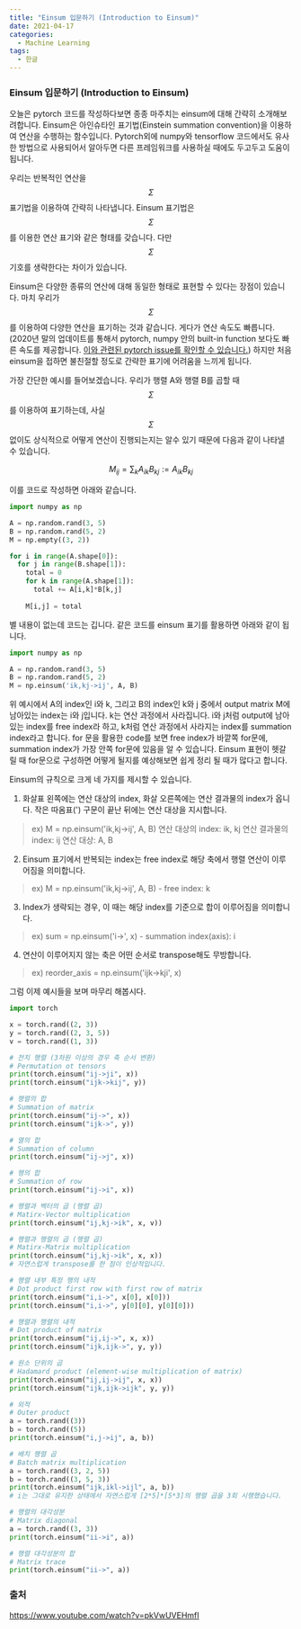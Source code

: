 ```yaml
---
title: "Einsum 입문하기 (Introduction to Einsum)"
date: 2021-04-17
categories:
  - Machine Learning
tags:
  - 한글
---
```

### Einsum 입문하기 (Introduction to Einsum)

오늘은 pytorch 코드를 작성하다보면 종종 마주치는 einsum에 대해 간략히 소개해보려합니다. Einsum은 아인슈타인 표기법(Einstein summation convention)을 이용하여 연산을 수행하는 함수입니다. Pytorch외에 numpy와 tensorflow 코드에서도 유사한 방법으로 사용되어서 알아두면 다른 프레임워크를 사용하실 때에도 두고두고 도움이 됩니다.

우리는 반복적인 연산을 $$\Sigma$$ 표기법을 이용하여 간략히 나타냅니다. Einsum 표기법은 $$\Sigma$$를 이용한 연산 표기와 같은 형태를 갖습니다. 다만 $$\Sigma$$ 기호를 생략한다는 차이가 있습니다.

Einsum은 다양한 종류의 연산에 대해 동일한 형태로 표현할 수 있다는 장점이 있습니다. 마치 우리가 $$\Sigma$$를 이용하여 다양한 연산을 표기하는 것과 같습니다. 게다가 연산 속도도 빠릅니다. (2020년 말의 업데이트를 통해서 pytorch, numpy 안의 built-in function 보다도 빠른 속도를 제공합니다. [이와 관련된 pytorch issue를 확인할 수 있습니다.](<https://github.com/pytorch/pytorch/issues/32591/>)) 하지만 처음 einsum을 접하면 불친절할 정도로 간략한 표기에 어려움을 느끼게 됩니다.

가장 간단한 예시를 들어보겠습니다. 우리가 행렬 A와 행렬 B를 곱할 때 $$\Sigma$$를 이용하여 표기하는데, 사실 $$\Sigma$$ 없이도 상식적으로 어떻게 연산이 진행되는지는 알수 있기 때문에 다음과 같이 나타낼 수 있습니다.

$$M_{ij}=\sum_{k}A_{ik}B_{kj}:= A_{ik}B_{kj}$$

이를 코드로 작성하면 아래와 같습니다.

```python
import numpy as np

A = np.random.rand(3, 5)
B = np.random.rand(5, 2)
M = np.empty((3, 2))

for i in range(A.shape[0]):
  for j in range(B.shape[1]):
    total = 0
    for k in range(A.shape[1]):
      total += A[i,k]*B[k,j]
    
    M[i,j] = total
```

별 내용이 없는데 코드는 깁니다. 같은 코드를 einsum 표기를 활용하면 아래와 같이 됩니다.

```python
import numpy as np

A = np.random.rand(3, 5)
B = np.random.rand(5, 2)
M = np.einsum('ik,kj->ij', A, B)
```

위 예시에서 A의 index인 i와 k, 그리고 B의 index인 k와 j 중에서 output matrix M에 남아있는 index는 i와 j입니다. k는 연산 과정에서 사라집니다. i와 j처럼 output에 남아있는 index를 free index라 하고, k처럼 연산 과정에서 사라지는 index를 summation index라고 합니다. for 문을 활용한 code를 보면 free index가 바깥쪽 for문에, summation index가 가장 안쪽 for문에 있음을 알 수 있습니다. Einsum 표현이 헷갈릴 때 for문으로 구성하면 어떻게 될지를 예상해보면 쉽게 정리 될 때가 많다고 합니다.

Einsum의 규칙으로 크게 네 가지를 제시할 수 있습니다.

1. 화살표 왼쪽에는 연산 대상의 index, 화살 오른쪽에는 연산 결과물의 index가 옵니다. 작은 따옴표(') 구문이 끝난 뒤에는 연산 대상을 지시합니다.
  > ex) M = np.einsum('ik,kj->ij', A, B)
  > 연산 대상의 index: ik, kj
  > 연산 결과물의 index: ij
  > 연산 대상: A, B
2. Einsum 표기에서 반복되는 index는 free index로 해당 축에서 행렬 연산이 이루어짐을 의미합니다.
  > ex) M = np.einsum('ik,kj->ij', A, B)
    - free index: k
3. Index가 생략되는 경우, 이 때는 해당 index를 기준으로 합이 이루어짐을 의미합니다. 
  > ex) sum = np.einsum('i->', x)
    - summation index(axis): i
4. 연산이 이루어지지 않는 축은 어떤 순서로 transpose해도 무방합니다.
  > ex) reorder_axis = np.einsum('ijk->kji', x)

그럼 이제 예시들을 보며 마무리 해봅시다.
```python
import torch

x = torch.rand((2, 3))
y = torch.rand((2, 3, 5))
v = torch.rand((1, 3))

# 전치 행렬 (3차원 이상의 경우 축 순서 변환)
# Permutation ot tensors
print(torch.einsum("ij->ji", x))
print(torch.einsum("ijk->kij", y))

# 행렬의 합
# Summation of matrix
print(torch.einsum("ij->", x))
print(torch.einsum("ijk->", y))

# 열의 합
# Summation of column
print(torch.einsum("ij->j", x))

# 행의 합
# Summation of row
print(torch.einsum("ij->i", x))

# 행렬과 벡터의 곱 (행렬 곱)
# Matirx-Vector multiplication
print(torch.einsum("ij,kj->ik", x, v))

# 행렬과 행렬의 곱 (행렬 곱)
# Matirx-Matrix multiplication
print(torch.einsum("ij,kj->ik", x, x))
# 자연스럽게 transpose를 한 점이 인상적입니다.

# 행렬 내부 특정 행의 내적
# Dot product first row with first row of matrix
print(torch.einsum("i,i->", x[0], x[0]))
print(torch.einsum("i,i->", y[0][0], y[0][0]))

# 행렬과 행렬의 내적
# Dot product of matrix
print(torch.einsum("ij,ij->", x, x))
print(torch.einsum("ijk,ijk->", y, y))

# 원소 단위의 곱
# Hadamard product (element-wise multiplication of matrix)
print(torch.einsum("ij,ij->ij", x, x))
print(torch.einsum("ijk,ijk->ijk", y, y))

# 외적
# Outer product
a = torch.rand((3))
b = torch.rand((5))
print(torch.einsum("i,j->ij", a, b))

# 배치 행렬 곱
# Batch matrix multiplication
a = torch.rand((3, 2, 5))
b = torch.rand((3, 5, 3))
print(torch.einsum("ijk,ikl->ijl", a, b))
# i는 그대로 유지한 상태에서 자연스럽게 [2*5]*[5*3]의 행렬 곱을 3회 시행했습니다.

# 행렬의 대각성분
# Matrix diagonal
a = torch.rand((3, 3))
print(torch.einsum("ii->i", a))

# 행렬 대각성분의 합
# Matrix trace
print(torch.einsum("ii->", a))
```

### 출처
https://www.youtube.com/watch?v=pkVwUVEHmfI